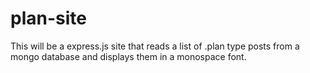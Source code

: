 # plan-site

This will be a express.js site that reads a list of .plan type posts from a mongo database and displays them in a monospace font.
